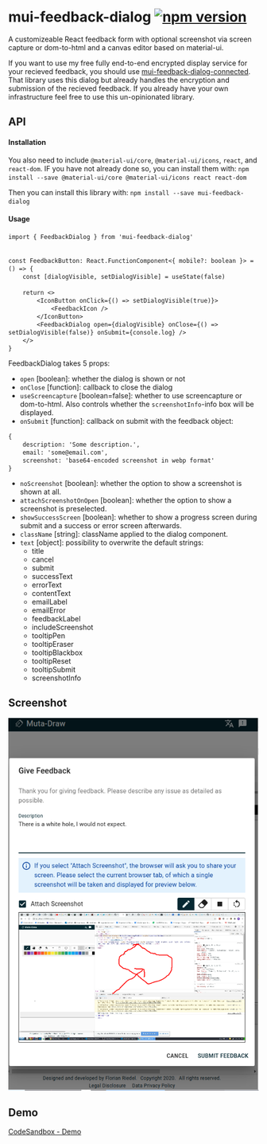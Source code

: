 # mui-feedback-dialog [![npm version](https://badge.fury.io/js/mui-feedback-dialog.svg)](https://badge.fury.io/js/mui-feedback-dialog)

A customizeable React feedback form with optional screenshot via screen capture or dom-to-html and a canvas editor based on material-ui.

If you want to use my free fully end-to-end encrypted display service for your recieved feedback, you should use [mui-feedback-dialog-connected](https://github.com/fochlac/mui-feedback-dialog-connected). That library uses this dialog but already handles the encryption and submission of the recieved feedback. If you already have your own infrastructure feel free to use this un-opinionated library.

## API

#### Installation

You also need to include `@material-ui/core`, `@material-ui/icons`, `react`, and `react-dom`. IF you have not already done so, you can install them with: 
`npm install --save @material-ui/core @material-ui/icons react react-dom`

Then you can install this library with:
`npm install --save mui-feedback-dialog`

#### Usage
```
import { FeedbackDialog } from 'mui-feedback-dialog'


const FeedbackButton: React.FunctionComponent<{ mobile?: boolean }> = () => {
    const [dialogVisible, setDialogVisible] = useState(false)

    return <>
        <IconButton onClick={() => setDialogVisible(true)}>
            <FeedbackIcon />
        </IconButton>
        <FeedbackDialog open={dialogVisible} onClose={() => setDialogVisible(false)} onSubmit={console.log} />
    </>
}
```

FeedbackDialog takes 5 props: 
* `open` [boolean]: whether the dialog is shown or not
* `onClose` [function]: callback to close the dialog
* `useScreencapture` [boolean=false]: whether to use screencapture or dom-to-html. Also controls whether the `screenshotInfo`-info box will be displayed.
* `onSubmit` [function]: callback on submit with the feedback object:
```
{
    description: 'Some description.',
    email: 'some@email.com',
    screenshot: 'base64-encoded screenshot in webp format'
}
```
* `noScreenshot` [boolean]: whether the option to show a screenshot is shown at all.
* `attachScreenshotOnOpen` [boolean]: whether the option to show a screenshot is preselected.
* `showSuccessScreen` [boolean]: whether to show a progress screen during submit and a success or error screen afterwards.
* `className` [string]: className applied to the dialog component.
* `text` [object]: possibility to overwrite the default strings:
    * title
    * cancel
    * submit
    * successText
    * errorText
    * contentText
    * emailLabel
    * emailError
    * feedbackLabel
    * includeScreenshot
    * tooltipPen
    * tooltipEraser
    * tooltipBlackbox
    * tooltipReset
    * tooltipSubmit
    * screenshotInfo 

## Screenshot
![SampleScreenshot](https://github.com/fochlac/mui-feedback-dialog/blob/master/feedback-dialog.jpg?raw=true)

## Demo
[CodeSandbox - Demo](https://codesandbox.io/s/feedback-dialog-fdp7b)
